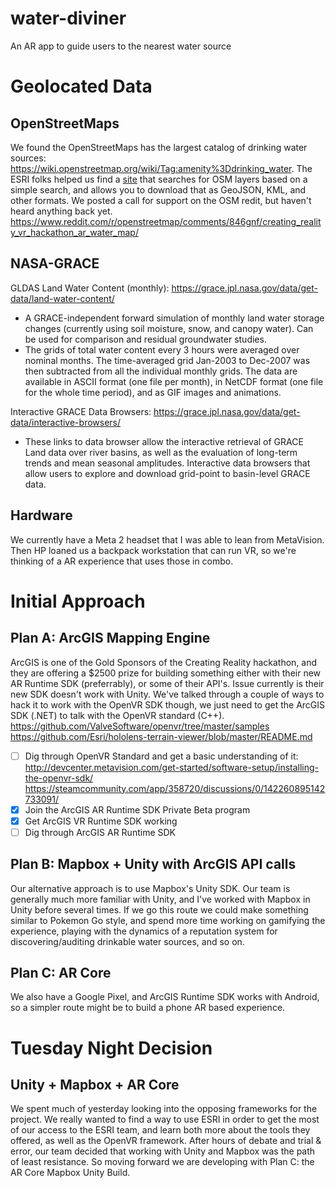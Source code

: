 # water-diviner
An AR app to guide users to the nearest water source

# Geolocated Data
## OpenStreetMaps
We found the OpenStreetMaps has the largest catalog of drinking water sources: 
https://wiki.openstreetmap.org/wiki/Tag:amenity%3Ddrinking_water. The ESRI folks helped us find a [site](http://overpass-turbo.eu/) that searches for OSM layers based on a simple search, and allows you to download that as GeoJSON, KML, and other formats.
We posted a call for support on the OSM redit, but haven't heard anything back yet. https://www.reddit.com/r/openstreetmap/comments/846gnf/creating_reality_vr_hackathon_ar_water_map/

## NASA-GRACE
GLDAS Land Water Content (monthly): https://grace.jpl.nasa.gov/data/get-data/land-water-content/
- A GRACE-independent forward simulation of monthly land water storage changes (currently using soil moisture, snow, and canopy water). Can be used for comparison and residual groundwater studies.
- The grids of total water content every 3 hours were averaged over nominal months. The time-averaged grid Jan-2003 to Dec-2007 was then subtracted from all the individual monthly grids. The data are available in ASCII format (one file per month), in NetCDF format (one file for the whole time period), and as GIF images and animations.

Interactive GRACE Data Browsers: https://grace.jpl.nasa.gov/data/get-data/interactive-browsers/
- These links to data browser allow the interactive retrieval of GRACE Land data over river basins, as well as the evaluation of long-term trends and mean seasonal amplitudes. Interactive data browsers that allow users to explore and download grid-point to basin-level GRACE data.

## Hardware
We currently have a Meta 2 headset that I was able to lean from MetaVision. Then HP loaned us a backpack workstation that can run VR,
so we're thinking of a AR experience that uses those in combo.

# Initial Approach
## Plan A: ArcGIS Mapping Engine
ArcGIS is one of the Gold Sponsors of the Creating Reality hackathon, and they are offering a $2500 prize for building something either 
with their new AR Runtime SDK (preferrably), or some of their API's. Issue currently is their new SDK doesn't work with Unity. 
We've talked through a couple of ways to hack it to work with the OpenVR SDK though, we just need to get the ArcGIS SDK (.NET) to talk
with the OpenVR standard (C++).  
https://github.com/ValveSoftware/openvr/tree/master/samples
https://github.com/Esri/hololens-terrain-viewer/blob/master/README.md
- [ ] Dig through OpenVR Standard and get a basic understanding of it:  
http://devcenter.metavision.com/get-started/software-setup/installing-the-openvr-sdk/ https://steamcommunity.com/app/358720/discussions/0/142260895142733091/
- [x] Join the ArcGIS AR Runtime SDK Private Beta program
- [x] Get ArcGIS VR Runtime SDK working
- [ ] Dig through ArcGIS AR Runtime SDK

## Plan B: Mapbox + Unity with ArcGIS API calls
Our alternative approach is to use Mapbox's Unity SDK. Our team is generally much more familiar with Unity, and I've worked with 
Mapbox in Unity before several times. If we go this route we could make something similar to Pokemon Go style, and spend more time working on gamifying the experience, playing with the dynamics of a reputation system for discovering/auditing drinkable water sources, and so on.

## Plan C: AR Core
We also have a Google Pixel, and ArcGIS Runtime SDK works with Android, so a simpler route might be to build a phone AR based experience.

# Tuesday Night Decision
## Unity + Mapbox + AR Core
We spent much of yesterday looking into the opposing frameworks for the project. We really wanted to find a way to use ESRI in order to
get the most of our access to the ESRI team, and learn both more about the tools they offered, as well as the OpenVR framework. After hours of debate and trial & error, our team decided that working with Unity and Mapbox was the path of least resistance. So moving forward we are developing with Plan C: the AR Core Mapbox Unity Build.
